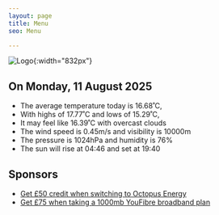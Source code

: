 ```yaml
---
layout: page
title: Menu
seo: Menu

---
```


![Logo](/images/logo.jpg){:width="832px"}

<!-- weather_marker starts -->
## On Monday, 11 August 2025

- The average temperature today is 16.68˚C,
- With highs of 17.77˚C and lows of 15.29˚C,
- It may feel like 16.39˚C with overcast clouds
- The wind speed is 0.45m/s and visibility is 10000m
- The pressure is 1024hPa and humidity is 76%
- The sun will rise at 04:46 and set at 19:40

<!-- weather_marker ends -->

## Sponsors

- [Get £50 credit when switching to Octopus Energy](https://bit.ly/3oD1nnS)
- [Get £75 when taking a 1000mb YouFibre broadband plan](https://aklam.io/91zWhU?)
